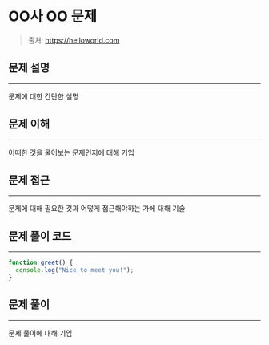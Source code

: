 # OO사 OO 문제

> 출처: https://helloworld.com

## 문제 설명

---

문제에 대한 간단한 설명

## 문제 이해

---

어떠한 것을 물어보는 문제인지에 대해 기입

## 문제 접근

---

문제에 대해 필요한 것과 어떻게 접근해야하는 가에 대해 기술

## 문제 풀이 코드

---

```javascript
function greet() {
  console.log("Nice to meet you!");
}
```

## 문제 풀이

---

문제 풀이에 대해 기입
